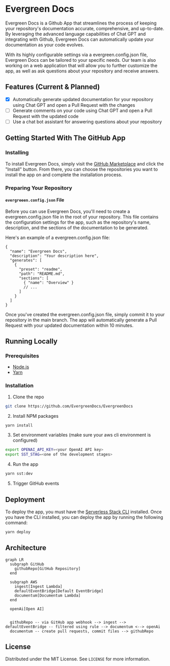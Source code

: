 # Evergreen Docs

Evergreen Docs is a Github App that streamlines the process of keeping your repository's documentation accurate, comprehensive, and up-to-date. By leveraging the advanced language capabilities of Chat GPT and integrating with Github, Evergreen Docs can automatically update your documentation as your code evolves.

With its highly configurable settings via a evergreen.config.json file, Evergreen Docs can be tailored to your specific needs. Our team is also working on a web application that will allow you to further customize the app, as well as ask questions about your repository and receive answers.

## Features (Current & Planned)

- [x] Automatically generate updated documentation for your repository using Chat GPT and open a Pull Request with the changes
- [ ] Generate comments on your code using Chat GPT and open a Pull Request with the updated code
- [ ] Use a chat bot assistant for answering questions about your repository

## Getting Started With The GitHub App

### Installing

To install Evergreen Docs, simply visit the [GitHub Marketplace](https://github.com/apps/evergreen-docs) and click the "Install" button. From there, you can choose the repositories you want to install the app on and complete the installation process.

### Preparing Your Repository

#### `evergreeen.config.json` File

Before you can use Evergreen Docs, you'll need to create a evergreen.config.json file in the root of your repository. This file contains the configuration settings for the app, such as the repository's name, description, and the sections of the documentation to be generated.

Here's an example of a evergreen.config.json file:

```jsonc
{
  "name": "Evergreen Docs",
  "description": "Your description here",
  "generates": [
    {
      "preset": "readme",
      "path": "README.md",
      "sections": [
        { "name": "Overview" }
        // ...
      ]
    }
  ]
}
```

Once you've created the evergreen.config.json file, simply commit it to your repository in the main branch. The app will automatically generate a Pull Request with your updated documentation within 10 minutes.

## Running Locally

### Prerequisites

- [Node.js](https://nodejs.org/en/)
- [Yarn](https://yarnpkg.com/)

### Installation

1. Clone the repo

```sh
git clone https://github.com/EvergreenDocs/EvergreenDocs
```

2. Install NPM packages

```sh
yarn install
```

3. Set environment variables (make sure your aws cli environment is configured)

```sh
export OPENAI_API_KEY=<your OpenAI API key>
export SST_STAG=<one of the development stages>
```

4. Run the app

```sh
yarn sst:dev
```

5. Trigger GitHub events

## Deployment

To deploy the app, you must have the [Serverless Stack CLI](https://serverless-stack.com/) installed. Once you have the CLI installed, you can deploy the app by running the following command:

```sh
yarn deploy
```

## Architecture

```mermaid
graph LR
  subgraph GitHub
    githubRepo[GitHub Repository]
  end

  subgraph AWS
    ingest[Ingest Lambda]
    defaultEventBridge[Default EventBridge]
    documentum[Documentum Lambda]
  end

  openAi[Open AI]


  githubRepo -- via GitHub app webhook --> ingest --> defaultEventBridge -- filtered using rule --> documentum <--> openAi
  documentum -- create pull requests, commit files --> githubRepo
```

## License

Distributed under the MIT License. See `LICENSE` for more information.
